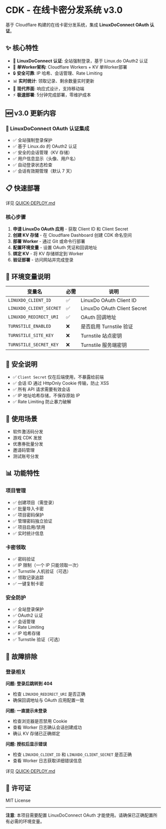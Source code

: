 ﻿# CDK - 在线卡密分发系统 v3.0

基于 Cloudflare 构建的在线卡密分发系统，集成 **LinuxDoConnect OAuth 认证**。

## ✨ 核心特性

- 🔐 **LinuxDoConnect 认证**: 全站强制登录，基于 Linux.do OAuth2 认证
- 🚀 **单Worker架构**: Cloudflare Workers + KV 单Worker部署
- 🔒 **安全可靠**: IP 哈希、会话管理、Rate Limiting
- 📊 **实时统计**: 领取记录、剩余数量实时更新
- 🎨 **现代界面**: 响应式设计，支持移动端
- ⚡ **极速部署**: 5分钟完成部署，零维护成本

## 🆕 v3.0 更新内容

### 🔐 LinuxDoConnect OAuth 认证集成

- ✅ 全站强制登录保护
- ✅ 基于 Linux.do 的 OAuth2 认证
- ✅ 安全的会话管理（KV 存储）
- ✅ 用户信息显示（头像、用户名）
- ✅ 自动登录状态检查
- ✅ 会话有效期管理（默认 7 天）

## 📋 快速部署

详见 [QUICK-DEPLOY.md](./QUICK-DEPLOY.md)

### 核心步骤

1. **申请 LinuxDo OAuth 应用** - 获取 Client ID 和 Client Secret
2. **创建 KV 存储** - 在 Cloudflare Dashboard 创建 CDK 命名空间
3. **部署 Worker** - 通过 Git 或命令行部署
4. **配置环境变量** - 设置 OAuth 凭证和回调地址
5. **绑定 KV** - 将 KV 存储绑定到 Worker
6. **验证部署** - 访问网站并完成登录

## 📝 环境变量说明

| 变量名 | 必需 | 说明 |
|--------|------|------|
| `LINUXDO_CLIENT_ID` | ✅ | LinuxDo OAuth Client ID |
| `LINUXDO_CLIENT_SECRET` | ✅ | LinuxDo OAuth Client Secret |
| `LINUXDO_REDIRECT_URI` | ✅ | OAuth 回调地址 |
| `TURNSTILE_ENABLED` | ❌ | 是否启用 Turnstile 验证 |
| `TURNSTILE_SITE_KEY` | ❌ | Turnstile 站点密钥 |
| `TURNSTILE_SECRET_KEY` | ❌ | Turnstile 服务端密钥 |

## 🔐 安全说明

- ✅ `Client Secret` 仅在后端使用，不暴露给前端
- ✅ 会话 ID 通过 HttpOnly Cookie 传输，防止 XSS
- ✅ 所有 API 请求需要有效会话
- ✅ IP 地址哈希存储，不保存原始 IP
- ✅ Rate Limiting 防止暴力破解

## 🎯 使用场景

- 软件激活码分发
- 游戏 CDK 发放
- 优惠券批量分发
- 邀请码管理
- 测试账号分发

## 📊 功能特性

### 项目管理

- ✅ 创建项目（需登录）
- ✅ 批量导入卡密
- ✅ 项目密码保护
- ✅ 管理密码独立验证
- ✅ 项目启用/禁用
- ✅ 实时统计信息

### 卡密领取

- ✅ 密码验证
- ✅ IP 限制（一个 IP 只能领取一次）
- ✅ Turnstile 人机验证（可选）
- ✅ 领取记录追踪
- ✅ 一键复制卡密

### 安全防护

- ✅ 全站登录保护
- ✅ OAuth2 认证
- ✅ 会话管理
- ✅ Rate Limiting
- ✅ IP 哈希存储
- ✅ Turnstile 验证（可选）

## 🚨 故障排除

### 登录相关

**问题: 登录后跳转到 404**
- 检查 `LINUXDO_REDIRECT_URI` 是否正确
- 确保回调地址与 OAuth 应用配置一致

**问题: 一直提示未登录**
- 检查浏览器是否禁用 Cookie
- 查看 Worker 日志确认会话创建成功
- 确认 KV 存储已正确绑定

**问题: 授权后显示错误**
- 检查 `LINUXDO_CLIENT_ID` 和 `LINUXDO_CLIENT_SECRET` 是否正确
- 查看 Worker 日志获取详细错误信息

详见 [QUICK-DEPLOY.md](./QUICK-DEPLOY.md)

## 📄 许可证

MIT License

---

**注意**: 本项目需要配置 LinuxDoConnect OAuth 才能使用。请确保已正确配置所有必需的环境变量。
